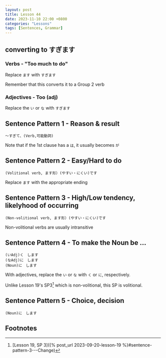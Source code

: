 ```yaml
--- 
layout: post 
title: Lesson 44
date: 2023-11-10 22:00 +0800 
categories: "Lessons"
tags: [Sentences, Grammar]
---
```


## converting to すぎます
### Verbs - "Too much to do"
Replace `ます` with `すぎます`

Remember that this converts it to a Group 2 verb

### Adjectives - Too (adj)
Replace the `い` or `な` with `すぎます`

## Sentence Pattern 1 - Reason & result
```
～すぎて、(Verb,可能動詞)
```
Note that if the 1st clause has a `は`, it usually becomes `が`

## Sentence Pattern 2 - Easy/Hard to do
```
(Volitional verb, ます形）(やすい・にくい)です
```
Replace `ます` with the appropriate ending

## Sentence Pattern 3 - High/Low tendency, likelyhood of occurring

```
(Non-volitional verb, ます形）(やすい・にくい)です
```
Non-volitional verbs are usually intransitive

## Sentence Pattern 4 - To make the Noun be ...
```
(いAdj)く　します
(なAdj)に　します
(Noun)に　します
```
With adjectives, replace the `い` or `な` with `く` or `に`, respectively.

Unlike Lesson 19's SP3[^fn1] which is non-volitional, this SP is volitional.

## Sentence Pattern 5  - Choice, decision
```
(Noun)に　します
```

## Footnotes
[^fn1]: [Lesson 19, SP 3]({% post_url 2023-09-20-lesson-19 %}#sentence-pattern-3---Change)
